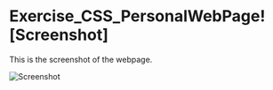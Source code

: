 # Exercise_CSS_PersonalWebPage![Screenshot]
This is the screenshot of the webpage.

![Screenshot](https://user-images.githubusercontent.com/75256241/159457728-b24b4e90-ff55-4e3c-bf42-31ad428c3420.png)
